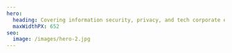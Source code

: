 ```yaml
---
hero:
  heading: Covering information security, privacy, and tech corporate ethics.
  maxWidthPX: 652
seo:
  image: /images/hero-2.jpg
---
```

